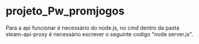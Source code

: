 # projeto_Pw_promjogos
 
Para a api funcionar é necessário do node.js, no cmd dentro da pasta steam-api-proxy é necessário escrever o seguinte codigo "node server.js".
